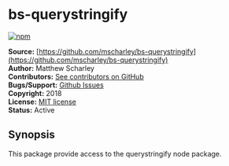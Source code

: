 # bs-querystringify

[![npm](https://img.shields.io/npm/v/bs-querystringify.svg)](https://www.npmjs.com/package/bs-querystringify)

**Source:** [https://github.com/mscharley/bs-querystringify](https://github.com/mscharley/bs-querystringify)  
**Author:** Matthew Scharley  
**Contributors:** [See contributors on GitHub][gh-contrib]  
**Bugs/Support:** [Github Issues][gh-issues]  
**Copyright:** 2018  
**License:** [MIT license][license]  
**Status:** Active

## Synopsis

This package provide access to the querystringify node package.

  [gh-contrib]: https://github.com/mscharley/bs-querystringify/graphs/contributors
  [gh-issues]: https://github.com/mscharley/bs-querystringify/issues
  [license]: https://github.com/mscharley/bs-querystringify/blob/master/LICENSE
